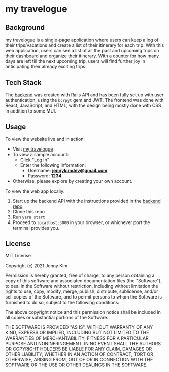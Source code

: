 # my travelogue

## Background

my travelogue is a single-page application where users can keep a log of their trips/vacations and create a list of their itinerary for each trip. With this web application, users can see a list of all the past and upcoming trips on their dashboard and organize their itinerary. With a counter for how many days are left till the next upcoming trip, users will find further joy in anticipating their already exciting trips.

## Tech Stack

The [backend](https://github.com/kim-jenny5/my-travelogue-backend) was created with Rails API and has been fully set up with user authentication, using the `bcrpyt` gem and JWT. The frontend was done with React, JavaScript, and HTML, with the design being mostly done with CSS in addition to some MUI.

## Usage

To view the website live and in action:

- Visit [my travelogue](https://my-travelogue.netlify.app)
- To view a sample account:
  - Click "Log In"
  - Enter the following information:
    - Username: **jennykimdev@gmail.com**
    - Password: **1234**
- Otherwise, please explore by creating your own account.

To view the web app locally:

1. Start up the backend API with the instructions provided in the [backend repo](https://github.com/kim-jenny5/my-travelogue-backend)
2. Clone this repo
3. Run `yarn start`
4. Proceed to `localhost:3000` in your browser, or whichever port the terminal provides you.

## License

MIT License

Copyright (c) 2021 Jenny Kim

Permission is hereby granted, free of charge, to any person obtaining a copy of this software and associated documentation files (the "Software"), to deal in the Software without restriction, including without limitation the rights to use, copy, modify, merge, publish, distribute, sublicense, and/or sell copies of the Software, and to permit persons to whom the Software is furnished to do so, subject to the following conditions:

The above copyright notice and this permission notice shall be included in all copies or substantial portions of the Software.

THE SOFTWARE IS PROVIDED "AS IS", WITHOUT WARRANTY OF ANY KIND, EXPRESS OR IMPLIED, INCLUDING BUT NOT LIMITED TO THE WARRANTIES OF MERCHANTABILITY, FITNESS FOR A PARTICULAR PURPOSE AND NONINFRINGEMENT. IN NO EVENT SHALL THE AUTHORS OR COPYRIGHT HOLDERS BE LIABLE FOR ANY CLAIM, DAMAGES OR OTHER LIABILITY, WHETHER IN AN ACTION OF CONTRACT, TORT OR OTHERWISE, ARISING FROM, OUT OF OR IN CONNECTION WITH THE SOFTWARE OR THE USE OR OTHER DEALINGS IN THE SOFTWARE.
